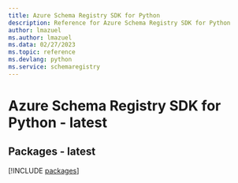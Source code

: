 ```yaml
---
title: Azure Schema Registry SDK for Python
description: Reference for Azure Schema Registry SDK for Python
author: lmazuel
ms.author: lmazuel
ms.data: 02/27/2023
ms.topic: reference
ms.devlang: python
ms.service: schemaregistry
---
```

# Azure Schema Registry SDK for Python - latest
## Packages - latest
[!INCLUDE [packages](schema-registry-index.md)]